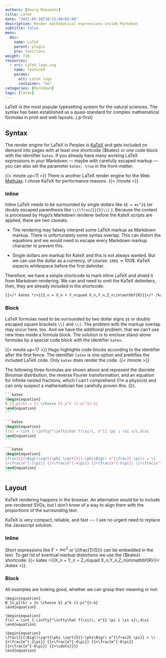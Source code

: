 ```yaml
---
authors: [Georg Makowski]
title: LaTeX
date: "2021-05-18T10:15:06+02:00"
description: Render mathematical expressions inside Markdown
subtitle: false
menu:
  doc:
    name: LaTeX
    parent: plugin
    pre: functions
weight: 710
resources:
  - src: LaTeX_logo.svg
    name: featured
    params:
      alt: LateX logo
      container: "no"
categories: [Markdown]
tags: [latex]
---
```


LaTeX is the most popular typesetting system for the natural sciences. The syntax has been established as a quasi-standard for complex mathematical formulas in print and web layouts.
{.p-first} <!--more-->

## Syntax

The render engine for LaTeX in Perplex is [KaTeX][katex] and gets included on demand into pages with at least one shortcode {$katex} or one code block with the identifier `katex`. If you already have many working LaTeX expressions in your Markdown — maybe with carefully escaped markup — you can also set the parameter `katex: true` in the front-matter.

{{< mnote up=11 >}}
There is another LaTeX render engine for the Web: [MathJax](https://www.mathjax.org/). I chose KaTeX for performance reasons.
{{< /mnote >}}

### Inline

Inline LaTeX needs to be surrounded by single dollars like `$E = mc^2$` (or doubly escaped parenthesis like `\\(\frac{1}{5}\\)` ). Because the content is processed by Hugo’s Markdown renderer before the KateX scripts are applied, there are two caveats:

- The rendering may falsely interpret some LaTeX markup as Markdown markup. There is unfortunately some syntax overlap. This can distort the equations and we would need to escape every Markdown markup character to prevent this.

- Single dollars are markup for KateX and this is not always wanted. But we can use the dollar as a currency, of course: `100$` &rarr; 100$. KaTeX expects whitespace before the first delimiter.

Therefore, we have a simple shortcode to mark inline LaTeX and shield it from Markdown rendering. We can and need to omit the KaTeX delimiters, then, they are already included in the shortcode:

```md
{{</* katex */>}}Z_n = X_n + Y_n\quad X_n,Y_n,Z_n\in\mathbf{R}{{</* /katex */>}}
```

### Block

LaTeX formulas need to be surrounded by two dollar signs `$$` or doubly escaped square brackets `\\[` and `\\]`. The problem with the markup overlap may occur here, too. And we have the additional problem, that we can’t use new lines inside a formula block. The solution is to enclose stand-alone formulas by a special code block with the identifier `katex`.

{{< mnote up=17 >}}
Hugo highlights code blocks according to the identifier after the first fence. The identifier `latex` is one option and prettifies the included LaTeX code. Only `katex` does render the code.
{{< /mnote >}}

The following three formulas are shown above and represent the discrete Binomial distribution, the reverse Fourier transformation, and an equation for infinite nested fractions, which I can’t comprehend (I’m a physicist and can only suspect a mathematician has carefully proven this. :wink:).

```latex
‍```katex
\begin{equation}
B_{n,p}(k) = {n \choose k} p^k (1-p)^{n-k}
\end{equation}
‍```
```

```latex
`‍‍``katex
\begin{equation}
f(x) = \int_{-\infty}^\infty\hat f(\xi)\, e^{2 \pi i \xi x}\,d\xi
\end{equation}
‍```
```

```latex {.semi-large}
```katex
\begin{equation}
\frac{1}{\Bigl(\sqrt{\phi \sqrt{5}}-\phi\Bigr) e^{\frac25 \pi}} = \\
1+\frac{e^{-2\pi}} {1+\frac{e^{-4\pi}} {1+\frac{e^{-6\pi}} {1+\frac{e^{-8\pi}} {1+\cdots}}}}
\end{equation}
‍```
```

## Layout

KaTeX rendering happens in the browser. An alternative would be to include pre-rendered SVGs, but I don’t know of a way to align them with the proportions of the surrounding text.

KaTeX is very compact, reliable, and fast --- I see no urgent need to replace the Javascript solution.

### Inline

Short expressions like $E = mc^2$ or \\(\frac{1}{5}\\) can be embedded in the text. To get rid of eventual markup distortions we use the {$katex} shortcode:
{{< katex >}}X_n + Y_n = Z_n\quad X_n,Y_n,Z_n\in\mathbf{R}{{< /katex >}}.

### Block
All examples are looking good, whether we can grasp their meaning or not:

```katex
\begin{equation}
B_{n,p}(k) = {n \choose k} p^k (1-p)^{n-k}
\end{equation}
```

```katex
\begin{equation}
f(x) = \int_{-\infty}^\infty\hat f(\xi)\, e^{2 \pi i \xi x}\,d\xi
\end{equation}
```

```katex
\begin{equation}
\frac{1}{\Bigl(\sqrt{\phi \sqrt{5}}-\phi\Bigr) e^{\frac25 \pi}} = \\
1+\frac{e^{-2\pi}} {1+\frac{e^{-4\pi}} {1+\frac{e^{-6\pi}} {1+\frac{e^{-8\pi}} {1+\cdots}}}}
\end{equation}
```

[katex]: https://katex.org
